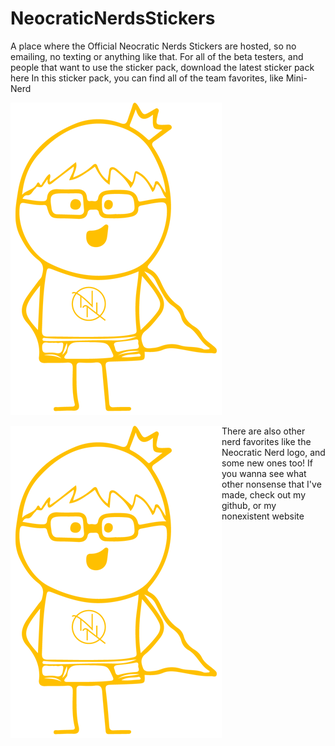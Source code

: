 # NeocraticNerdsStickers
A place where the Official Neocratic Nerds Stickers are hosted, so no emailing, no texting or anything like that.
For all of the beta testers, and people that want to use the sticker pack, download the latest sticker pack here
In this sticker pack, you can find all of the team favorites, like Mini-Nerd

<p align ="left"><img src="Golden_Nerd_small.png"></p>
<img src="Golden_Nerd_small.png" align="left" /><p>There are also other nerd favorites like the Neocratic Nerd logo, and some new ones too! If you wanna see what other nonsense that I've made, check out my github, or my nonexistent website
</p>
